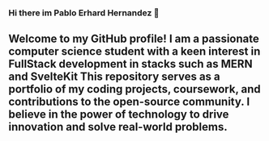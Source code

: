 ### Hi there im Pablo Erhard Hernandez 👋
## Welcome to my GitHub profile! I am a passionate computer science student with a keen interest in FullStack development in stacks such as MERN and SvelteKit This repository serves as a portfolio of my coding projects, coursework, and contributions to the open-source community. I believe in the power of technology to drive innovation and solve real-world problems.
<!--
**pabloerhard/PabloErhard** is a ✨ _special_ ✨ repository because its `README.md` (this file) appears on your GitHub profile.

Here are some ideas to get you started:

- 🔭 I’m currently working on ...
- 🌱 I’m currently learning ...
- 👯 I’m looking to collaborate on ...
- 🤔 I’m looking for help with ...
- 💬 Ask me about ...
- 📫 How to reach me: ...
- 😄 Pronouns: ...
- ⚡ Fun fact: ...
-->
